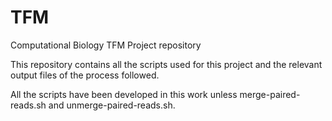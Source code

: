 # TFM
Computational Biology TFM Project repository

This repository contains all the scripts used for this project and the relevant output files of the process followed. 

All the scripts have been developed in this work unless merge-paired-reads.sh and unmerge-paired-reads.sh.
